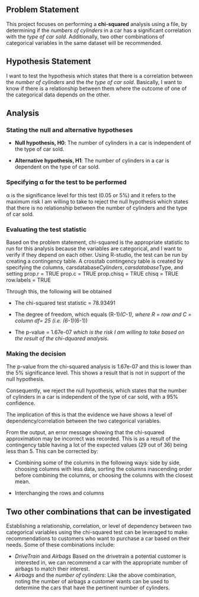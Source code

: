 ## Problem Statement
This project focuses on performing a **chi-squared** analysis using a file, by determining if the *numbers of cylinders* in a car has a significant correlation with the *type of car sold*. Additionally, two other combinations of categorical variables in the same dataset will be recommended.

## Hypothesis Statement
I want to test the hypothesis which states that there is a correlation between the *number of cylinders* and the *the type of car sold*. Basically, I want to know if there is a relationship between them where the outcome of one of the categorical data depends on the other.

## Analysis
 ### Stating the null and alternative hypotheses
* **Null hypothesis, H0**: The number of cylinders in a car is independent of the type of car sold.
+ **Alternative hypothesis, H1**: The number of cylinders in a car is dependent on the type of car sold.

### Specifying α for the test to be performed
α is the significance level for this test (0.05 or 5%) and it refers to the maximum risk I am willing to take to reject the null hypothesis which states that there is no relationship between the number of cylinders and the type of car sold.

### Evaluating the test statistic
Based on the problem statement, chi-squared is the appropriate statistic to run for this analysis because the variables are categorical, and I want to verify if they depend on each other. 
Using R-studio, the test can be run by creating a contingency table. A crosstab contingency table is created by specifying the columns, carsdatabase$Cylinders,carsdatabase$Type, and setting
prop.r = TRUE
prop.c = TRUE
prop.chisq = TRUE
chisq = TRUE
row.labels = TRUE

Through this, the following will be obtained
* The chi-squared test statistic = 78.93491
+ The degree of freedom, which equals (R-1)*(C-1), where R = row and C = column
df= 25 (i.e. (6-1)*(6-1))
- The p-value = 1.67e-07 *which is the risk I am willing to take based on the result of the chi-dquared analysis.*

### Making the decision
The p-value from the chi-squared analysis is 1.67e-07 and this is lower than the 5% significance level. This shows a result that is not in support of the null hypothesis. 

Consequently,  we reject the null hypothesis, which states that the number of cylinders in a car is independent of the type of car sold, with a 95% confidence. 

The implication of this is that the evidence we have shows a level of dependency/correlation between the two categorical variables.

From the output, an error message showing that the chi-squared approximation may be incorrect was recorded. This is as a result of the contingency table having a lot of the expected values (29 out of 36) being less than 5. This can be corrected by: 
* Combining some of the columns in the following ways: side by side, choosing columns with less data, sorting the columns inascending order before combining the columns, or choosing the columns with the closest mean.
+ Interchanging the rows and columns

## Two other combinations that can be investigated
Establishing a relationship, correlation, or level of dependency between two categorical variables using the chi-squared test can be leveraged to make recommendations to customers who want to purchase a car based on their needs. Some of these combinations include:
* *DriveTrain* and *Airbags*
Based on the drivetrain a potential customer is interested in, we can recommend a car with the appropriate number of airbags to match their interest.
* *Airbags* and the *number of cylinders*: 
Like the above combination, noting the number of airbags a customer wants can be used to determine the cars that have the pertinent number of cylinders.















 

